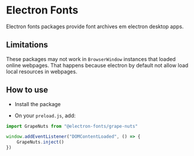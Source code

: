 # Electron Fonts

Electron fonts packages provide font archives em electron desktop apps.

## Limitations

These packages may not work in `BrowserWindow` instances that loaded online webpages. That happens because electron by default not allow load local resources in webpages.

## How to use

* Install the package

* On your `preload.js`, add:

```ts
import GrapeNuts from "@electron-fonts/grape-nuts"

window.addEventListener("DOMContentLoaded", () => {
    GrapeNuts.inject()
})
```